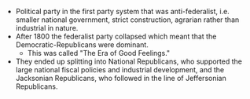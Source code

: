 - Political party in the first party system that was anti-federalist, i.e. smaller national government, strict construction, agrarian rather than industrial in nature.
- After 1800 the federalist party collapsed which meant that the Democratic-Republicans were dominant. 
	- This was called "The Era of Good Feelings."
- They ended up splitting into National Republicans, who supported the large national fiscal policies and industrial development, and the Jacksonian Republicans, who followed in the line of Jeffersonian Republicans. 